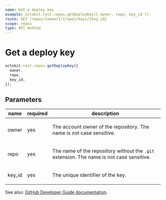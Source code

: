 ```yaml
---
name: Get a deploy key
example: octokit.rest.repos.getDeployKey({ owner, repo, key_id })
route: GET /repos/{owner}/{repo}/keys/{key_id}
scope: repos
type: API method
---
```


# Get a deploy key

```js
octokit.rest.repos.getDeployKey({
  owner,
  repo,
  key_id,
});
```

## Parameters

<table>
  <thead>
    <tr>
      <th>name</th>
      <th>required</th>
      <th>description</th>
    </tr>
  </thead>
  <tbody>
    <tr><td>owner</td><td>yes</td><td>

The account owner of the repository. The name is not case sensitive.

</td></tr>
<tr><td>repo</td><td>yes</td><td>

The name of the repository without the `.git` extension. The name is not case sensitive.

</td></tr>
<tr><td>key_id</td><td>yes</td><td>

The unique identifier of the key.

</td></tr>
  </tbody>
</table>

See also: [GitHub Developer Guide documentation](https://docs.github.com/rest/deploy-keys/deploy-keys#get-a-deploy-key).
